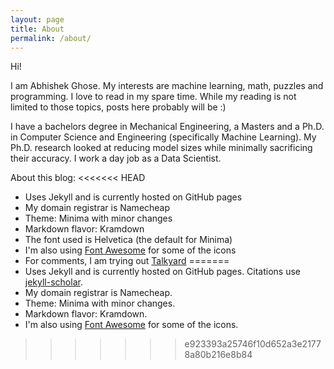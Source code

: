 ```yaml
---
layout: page
title: About
permalink: /about/
---
```


Hi!

I am Abhishek Ghose. My interests are machine learning, math, puzzles and programming. I love to read in my spare time. While my reading is not limited to those topics, posts here probably will be :)

I have a bachelors degree in Mechanical Engineering, a Masters and a Ph.D. in Computer Science and Engineering (specifically Machine Learning). My Ph.D. research looked at reducing model sizes while minimally sacrificing their accuracy. I work a day job as a Data Scientist.

About this blog:
<<<<<<< HEAD
* Uses Jekyll and is currently hosted on GitHub pages
* My domain registrar is Namecheap
* Theme: Minima with minor changes
* Markdown flavor: Kramdown
* The font used is Helvetica (the default for Minima)
* I'm also using [Font Awesome](http://fontawesome.io/) for some of the icons
* For comments, I am trying out [Talkyard](https://www.talkyard.io/blog-comments)
=======
* Uses Jekyll and is currently hosted on GitHub pages. Citations use [jekyll-scholar](https://github.com/inukshuk/jekyll-scholar).
* My domain registrar is Namecheap.
* Theme: Minima with minor changes.
* Markdown flavor: Kramdown.
* I'm also using [Font Awesome](http://fontawesome.io/) for some of the icons.
>>>>>>> e923393a25746f10d652a3e21778a80b216e8b84

